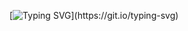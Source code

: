 [![Typing SVG](https://readme-typing-svg.demolab.com?font=JetBrains+Mono&size=36&pause=1000&color=000000&multiline=true&width=950&height=150&lines=Hi%2C+I'm+Abbas+%F0%9F%91%8B%F0%9F%8F%BC;A+Python,+Flutter,+and+WebDev+Enthusiast.)](https://git.io/typing-svg)
